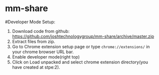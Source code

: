 # mm-share



#Developer Mode Setup:
1. Download code from github: https://github.com/joshtechnologygroup/mm-share/archive/master.zip
2. Extract files from zip.
3. Go to Chrome extension setup page or type `chrome://extensions/` in your chrome browser URL bar.
4. Enable developer mode(right top)
5. Click on Load unpacked and select chrome extension directory(you have created at stpe:2).